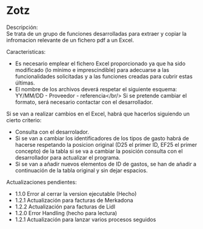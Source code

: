 # Zotz

Descripción:<br/>
    Se trata de un grupo de funciones desarrolladas para extraer y copiar la infromacion relevante de un fichero pdf a un Excel.

Caracteristicas:<br/>
   * Es necesario emplear el fichero Excel proporcionado ya que ha sido modificado (lo mínimo e imprescindible) para adecuarse a las funcionalidades solicitadas y a las funciones creadas para cubrir estas últimas.
   * El nombre de los archivos deverá respetar el siguiente esquema: YY/MM/DD - Proveedor - referencia</br/>
   Si se pretende cambiar el formato, será necesario contactar con el desarrollador.

Si se van a realizar cambios en el Excel, habrá que hacerlos siguiendo un cierto criterio:
   * Consulta con el desarrolador.
   * Si se van a cambiar los identificadores de los tipos de gasto habrá de hacerse
   respetando la posicion original (D25 el primer ID, EF25 el primer concepto) de la tabla
   si se va a cambiar la posición consulta con el desarrollador para actualizar el programa.
   * Si se van a añadir nuevos elementos de ID de gastos, se han de añadir a continuación de la 
   tabla original y sin dejar espacios.


Actualizaciones pendientes:<br/>
   * 1.1.0 Error al cerrar la version ejecutable (Hecho)
   * 1.2.1 Actualización para facturas de Merkadona
   * 1.2.2 Actualización para facturas de Lidl
   * 1.2.0 Error Handling (hecho para lectura)
   * 1.2.1 Actualización para lanzar varios procesos seguidos 
    

